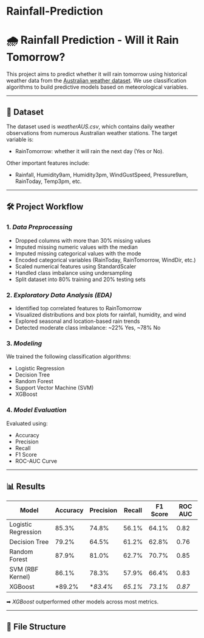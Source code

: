 # Rainfall-Prediction
# 🌧 Rainfall Prediction - Will it Rain Tomorrow?

This project aims to predict whether it will rain tomorrow using historical weather data from the [Australian weather dataset](https://www.kaggle.com/datasets/jsphyg/weather-dataset-rattle-package). We use classification algorithms to build predictive models based on meteorological variables.

---

## 📂 Dataset

The dataset used is *weatherAUS.csv*, which contains daily weather observations from numerous Australian weather stations. The target variable is:

- RainTomorrow: whether it will rain the next day (Yes or No).

Other important features include:
- Rainfall, Humidity9am, Humidity3pm, WindGustSpeed, Pressure9am, RainToday, Temp3pm, etc.

---

## 🛠 Project Workflow

### 1. *Data Preprocessing*
- Dropped columns with more than 30% missing values
- Imputed missing numeric values with the median
- Imputed missing categorical values with the mode
- Encoded categorical variables (RainToday, RainTomorrow, WindDir, etc.)
- Scaled numerical features using StandardScaler
- Handled class imbalance using undersampling
- Split dataset into 80% training and 20% testing sets

### 2. *Exploratory Data Analysis (EDA)*
- Identified top correlated features to RainTomorrow
- Visualized distributions and box plots for rainfall, humidity, and wind
- Explored seasonal and location-based rain trends
- Detected moderate class imbalance: ~22% Yes, ~78% No

### 3. *Modeling*
We trained the following classification algorithms:

- Logistic Regression
- Decision Tree
- Random Forest
- Support Vector Machine (SVM)
- XGBoost

### 4. *Model Evaluation*
Evaluated using:
- Accuracy
- Precision
- Recall
- F1 Score
- ROC-AUC Curve

---

## 📊 Results

| Model               | Accuracy | Precision | Recall | F1 Score | ROC AUC |
|--------------------|----------|-----------|--------|----------|---------|
| Logistic Regression| 85.3%    | 74.8%     | 56.1%  | 64.1%    | 0.82    |
| Decision Tree      | 79.2%    | 64.5%     | 61.2%  | 62.8%    | 0.76    |
| Random Forest      | 87.9%    | 81.0%     | 62.7%  | 70.7%    | 0.85    |
| SVM (RBF Kernel)   | 86.1%    | 78.3%     | 57.9%  | 66.4%    | 0.83    |
| XGBoost            | *89.2%| **83.4%* | *65.1%* | *73.1%* | *0.87* |

➡ *XGBoost* outperformed other models across most metrics.

---

## 📁 File Structure
